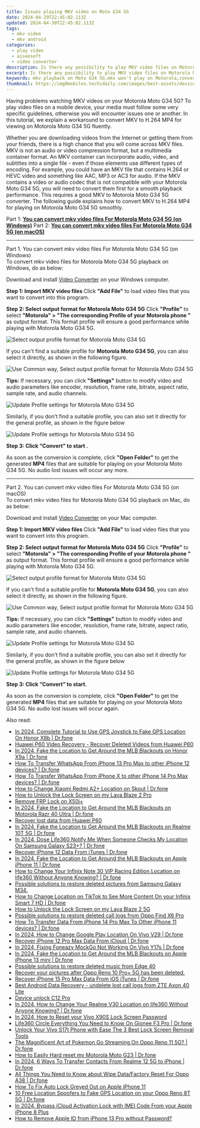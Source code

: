 ```yaml
---
title: Issues playing MKV video on Moto G34 5G
date: 2024-04-29T22:45:02.113Z
updated: 2024-04-30T22:45:02.113Z
tags: 
  - mkv video
  - mkv android
categories: 
  - play video
  - aiseesoft
  - video converter
description: Is there any possibility to play MKV video files on Motorola Moto G34 5G? If you are trying to play MKV files on Motorola Moto G34 5G but experiencing incompatibility issues, you may check the workaround in this article to convert MKV movies for viewing on Motorola Moto G34 5G flawlessly.
excerpt: Is there any possibility to play MKV video files on Motorola Moto G34 5G? If you are trying to play MKV files on Motorola Moto G34 5G but experiencing incompatibility issues, you may check the workaround in this article to convert MKV movies for viewing on Motorola Moto G34 5G flawlessly.
keywords: mkv playback on Moto G34 5G,mkv won't play on Motorola,convert mkv to play on Moto G34 5G,best mkv to Motorola converter,mkv playback on Motorola,play mkv on Motorola,mkv to h264 converter android,how to convert mkv into h264 on android,tv Motorola mkv 265,best mkv transcoder android,Motorola Moto G34 5G wont play mkv,mkv converter android 2018
thumbnail: https://img0mobiles.techidaily.com/images/best-assets/devices/motorola/motorola-moto-g34-5g/2.jpg
---
```


<div class="atpl-content atpl-for-aiseesoft-video-converter play-mkv-on-android">

<div class="atpl-post-description-part-1">
<div class="tpl-content-sub-paragraph-normal">
    <p>
      Having problems watching MKV videos on your Motorola Moto G34 5G? To play video files on a mobile device, your media must follow some very specific guidelines, otherwise you will encounter issues one or another. In this tutorial, we explain a workaround to convert MKV to H.264 MP4 for viewing on Motorola Moto G34 5G fluently. 
    </p>
  </div>
</div>



<div class="atpl-post-description-part-2">
<div class="tpl-content-sub-paragraph-content">
  <p>
    Whether you are downloading videos from the Internet or getting them from your friends, there is a high chance that you will come across MKV files. MKV is  not an audio or video compression format, but a multimedia container format. An MKV container can incorporate audio, video, and subtitles into a single file - even if those elements use different types of encoding. For example, you could have an MKV file that contains H.264 or HEVC video and something like AAC, MP3 or AC3 for audio. If the MKV contains a video or audio codec that is not compatible with your Motorola Moto G34 5G, you will need to convert them first for a smooth playback performance. This requires a good MKV to Motorola Moto G34 5G converter. The following guide explains how to convert MKV to H.264 MP4 for playing on Motorola Moto G34 5G smoothly.
  </p>
</div>
</div>


Part 1: <strong><a href="#p1">You can convert mkv video files For Motorola Moto G34 5G (on Windows)</a></strong>
Part 2: <strong><a href="#p2">You can convert mkv video files For Motorola Moto G34 5G (on macOS)</a></strong>



<!-- Part 1 -->
<a id="p1" name="p1" ></a><hr>

<div class="atpl-step-part-style">Part 1. You can convert mkv video files For Motorola Moto G34 5G (on Windows)</div>
To convert mkv video files for Motorola Moto G34 5G playback on Windows, do as below:

Download and install <a class="atpl-step-content-a-style" href="https://tools.techidaily.com/aiseesoft-total-video-converter/" >Video Converter</a> on your Windows computer.

<strong>Step 1: Import MKV video files </strong>
Click <b>"Add File"</b> to load video files that you want to convert into this program.

<strong>Step 2: Select output format for Motorola Moto G34 5G</strong>
Click <b>"Profile"</b> to select <b>"Motorola" > "The corresponding Profile of your Motorola phone "</b> as output format. This format profile will ensure a good performance while playing with Motorola Moto G34 5G.

<img src="https://tools.techidaily.com/images/apps/aiseesoft/video-converter/devices/moto/fv.mp4/win/profile-5.png" class="atpl-imgstyle" alt="Select output profile format for Motorola Moto G34 5G" />

If you can't find a suitable profile for **Motorola Moto G34 5G**, you can also select it directly, as shown in the following figure.

<img src="https://tools.techidaily.com/images/apps/aiseesoft/video-converter/devices/common_android/fv.mp4/win/profile.png" class="atpl-imgstyle" alt="Use Common way, Select output profile format for Motorola Moto G34 5G" />

<strong>Tips:</strong>
If necessary, you can click <b>"Settings"</b> button to modify video and audio parameters like encoder, resolution, frame rate, bitrate, aspect ratio, sample rate, and audio channels. 

<img src="https://tools.techidaily.com/images/apps/aiseesoft/video-converter/devices/moto/fv.mp4/win/settings.png" class="atpl-imgstyle"  alt="Update Profile settings for Motorola Moto G34 5G" />

Similarly, if you don't find a suitable profile, you can also set it directly for the general profile, as shown in the figure below

<img src="https://tools.techidaily.com/images/apps/aiseesoft/video-converter/devices/common_android/fv.mp4/win/settings.png" class="atpl-imgstyle"  alt="Update Profile settings for Motorola Moto G34 5G" />

<strong>Step 3: Click “Convert” to start .</strong>

As soon as the conversion is complete, click <b>"Open Folder"</b> to get the generated <b>MP4</b> files that are suitable for playing on your Motorola Moto G34 5G. No audio lost issues will occur any more.

<!-- Part 2 -->
<a id="p2" name="p2"></a><hr>

<div class="atpl-step-part-style">Part 2. You can convert mkv video files For Motorola Moto G34 5G (on macOS)</div>
To convert mkv video files for Motorola Moto G34 5G playback on Mac, do as below:

Download and install <a class="atpl-step-content-a-style" href="https://tools.techidaily.com/aiseesoft-total-video-converter/" >Video Converter</a> on your Mac computer.

<strong>Step 1: Import MKV video files </strong>
Click <b>"Add File"</b> to load video files that you want to convert into this program.

<strong>Step 2: Select output format for Motorola Moto G34 5G</strong>
Click <b>"Profile"</b> to select <b>"Motorola" > "The corresponding Profile of your Motorola phone "</b> as output format. This format profile will ensure a good performance while playing with Motorola Moto G34 5G.

<img src="https://tools.techidaily.com/images/apps/aiseesoft/video-converter/devices/moto/fv.mp4/mac/profile.png" class="atpl-imgstyle" alt="Select output profile format for Motorola Moto G34 5G" />

If you can't find a suitable profile for **Motorola Moto G34 5G**, you can also select it directly, as shown in the following figure.

<img src="https://tools.techidaily.com/images/apps/aiseesoft/video-converter/devices/common_android/fv.mp4/mac/profile.png" class="atpl-imgstyle" alt="Use Common way, Select output profile format for Motorola Moto G34 5G" />

<strong>Tips:</strong>
If necessary, you can click <b>"Settings"</b> button to modify video and audio parameters like encoder, resolution, frame rate, bitrate, aspect ratio, sample rate, and audio channels. 

<img src="https://tools.techidaily.com/images/apps/aiseesoft/video-converter/devices/moto/fv.mp4/mac/settings.png" class="atpl-imgstyle"  alt="Update Profile settings for Motorola Moto G34 5G" />

Similarly, if you don't find a suitable profile, you can also set it directly for the general profile, as shown in the figure below

<img src="https://tools.techidaily.com/images/apps/aiseesoft/video-converter/devices/common_android/fv.mp4/win/settings.png" class="atpl-imgstyle"  alt="Update Profile settings for Motorola Moto G34 5G" />

<strong>Step 3: Click “Convert” to start.</strong>

As soon as the conversion is complete, click <b>"Open Folder"</b> to get the generated <b>MP4</b> files that are suitable for playing on your Motorola Moto G34 5G. No audio lost issues will occur again.



<div class="atpl-post-end">
  <div class="atpl-post-device-model-description">
    
  </div>
</div>

<ins class="adsbygoogle"
     style="display:block"
     data-ad-client="ca-pub-7571918770474297"
     data-ad-slot="8358498916"
     data-ad-format="auto"
     data-full-width-responsive="true"></ins>


</div>
<ins class="adsbygoogle"
    style="display:block"
    data-ad-format="autorelaxed"
    data-ad-client="ca-pub-7571918770474297"
    data-ad-slot="1223367746"></ins>

<span class="atpl-alsoreadstyle">Also read:</span>
<div><ul>
<li><a href="https://review-topics.techidaily.com/in-2024-complete-tutorial-to-use-gps-joystick-to-fake-gps-location-on-honor-x8b-drfone-by-drfone-virtual-android/"><u>In 2024, Complete Tutorial to Use GPS Joystick to Fake GPS Location On Honor X8b | Dr.fone</u></a></li>
<li><a href="https://review-topics.techidaily.com/huawei-p60-video-recovery-recover-deleted-videos-from-huawei-p60-by-fonelab-android-recover-video/"><u>Huawei P60 Video Recovery - Recover Deleted Videos from Huawei P60</u></a></li>
<li><a href="https://review-topics.techidaily.com/in-2024-fake-the-location-to-get-around-the-mlb-blackouts-on-honor-x9a-drfone-by-drfone-virtual-android/"><u>In 2024, Fake the Location to Get Around the MLB Blackouts on Honor X9a | Dr.fone</u></a></li>
<li><a href="https://review-topics.techidaily.com/how-to-transfer-whatsapp-from-iphone-13-pro-max-to-other-iphone-12-devices-drfone-by-drfone-transfer-whatsapp-from-ios-transfer-whatsapp-from-ios/"><u>How To Transfer WhatsApp From iPhone 13 Pro Max to other iPhone 12 devices? | Dr.fone</u></a></li>
<li><a href="https://review-topics.techidaily.com/how-to-transfer-whatsapp-from-iphone-x-to-other-iphone-14-pro-max-devices-drfone-by-drfone-transfer-whatsapp-from-ios-transfer-whatsapp-from-ios/"><u>How To Transfer WhatsApp From iPhone X to other iPhone 14 Pro Max devices? | Dr.fone</u></a></li>
<li><a href="https://review-topics.techidaily.com/how-to-change-xiaomi-redmi-a2plus-location-on-skout-drfone-by-drfone-virtual-android/"><u>How to Change Xiaomi Redmi A2+ Location on Skout | Dr.fone</u></a></li>
<li><a href="https://review-topics.techidaily.com/how-to-unlock-the-lock-screen-on-my-lava-blaze-2-pro-by-drfone-android-unlock-android-unlock/"><u>How to Unlock the Lock Screen on my Lava Blaze 2 Pro</u></a></li>
<li><a href="https://review-topics.techidaily.com/remove-frp-lock-on-x50iplus-by-drfone-android-unlock-remove-google-frp/"><u>Remove FRP Lock on X50i+</u></a></li>
<li><a href="https://review-topics.techidaily.com/in-2024-fake-the-location-to-get-around-the-mlb-blackouts-on-motorola-razr-40-ultra-drfone-by-drfone-virtual-android/"><u>In 2024, Fake the Location to Get Around the MLB Blackouts on Motorola Razr 40 Ultra | Dr.fone</u></a></li>
<li><a href="https://review-topics.techidaily.com/recover-lost-data-from-huawei-p60-by-fonelab-android-recover-data/"><u>Recover lost data from Huawei P60</u></a></li>
<li><a href="https://review-topics.techidaily.com/in-2024-fake-the-location-to-get-around-the-mlb-blackouts-on-realme-10t-5g-drfone-by-drfone-virtual-android/"><u>In 2024, Fake the Location to Get Around the MLB Blackouts on Realme 10T 5G | Dr.fone</u></a></li>
<li><a href="https://review-topics.techidaily.com/in-2024-dose-life360-notify-me-when-someone-checks-my-location-on-samsung-galaxy-s23plus-drfone-by-drfone-virtual-android/"><u>In 2024, Dose Life360 Notify Me When Someone Checks My Location On Samsung Galaxy S23+? | Dr.fone</u></a></li>
<li><a href="https://review-topics.techidaily.com/recover-iphone-12-data-from-itunes-drfone-by-drfone-ios-data-recovery-ios-data-recovery/"><u>Recover iPhone 12 Data From iTunes | Dr.fone</u></a></li>
<li><a href="https://review-topics.techidaily.com/in-2024-fake-the-location-to-get-around-the-mlb-blackouts-on-apple-iphone-11-drfone-by-drfone-virtual-ios/"><u>In 2024, Fake the Location to Get Around the MLB Blackouts on Apple iPhone 11 | Dr.fone</u></a></li>
<li><a href="https://review-topics.techidaily.com/how-to-change-your-infinix-note-30-vip-racing-edition-location-on-life360-without-anyone-knowing-drfone-by-drfone-virtual-android/"><u>How to Change Your Infinix Note 30 VIP Racing Edition Location on life360 Without Anyone Knowing? | Dr.fone</u></a></li>
<li><a href="https://review-topics.techidaily.com/possible-solutions-to-restore-deleted-pictures-from-samsung-galaxy-m34-by-fonelab-android-recover-pictures/"><u>Possible solutions to restore deleted pictures from Samsung Galaxy M34.</u></a></li>
<li><a href="https://review-topics.techidaily.com/how-to-change-location-on-tiktok-to-see-more-content-on-your-infinix-smart-7-hd-drfone-by-drfone-virtual-android/"><u>How to Change Location on TikTok to See More Content On your Infinix Smart 7 HD | Dr.fone</u></a></li>
<li><a href="https://review-topics.techidaily.com/how-to-unlock-the-lock-screen-on-my-lava-blaze-2-5g-by-drfone-android-unlock-android-unlock/"><u>How to Unlock the Lock Screen on my Lava Blaze 2 5G</u></a></li>
<li><a href="https://review-topics.techidaily.com/possible-solutions-to-restore-deleted-call-logs-from-oppo-find-x6-pro-by-fonelab-android-recover-call-logs/"><u>Possible solutions to restore deleted call logs from Oppo Find X6 Pro</u></a></li>
<li><a href="https://review-topics.techidaily.com/how-to-transfer-data-from-iphone-14-pro-max-to-other-iphone-11-devices-drfone-by-drfone-transfer-data-from-ios-transfer-data-from-ios/"><u>How To Transfer Data From iPhone 14 Pro Max To Other iPhone 11 devices? | Dr.fone</u></a></li>
<li><a href="https://review-topics.techidaily.com/in-2024-how-to-change-google-play-location-on-vivo-v29-drfone-by-drfone-virtual-android/"><u>In 2024, How to Change Google Play Location On Vivo V29 | Dr.fone</u></a></li>
<li><a href="https://review-topics.techidaily.com/recover-iphone-12-pro-max-data-from-icloud-drfone-by-drfone-ios-data-recovery-ios-data-recovery/"><u>Recover iPhone 12 Pro Max Data From iCloud | Dr.fone</u></a></li>
<li><a href="https://review-topics.techidaily.com/in-2024-fixing-foneazy-mockgo-not-working-on-vivo-y17s-drfone-by-drfone-virtual-android/"><u>In 2024, Fixing Foneazy MockGo Not Working On Vivo Y17s | Dr.fone</u></a></li>
<li><a href="https://review-topics.techidaily.com/in-2024-fake-the-location-to-get-around-the-mlb-blackouts-on-apple-iphone-13-mini-drfone-by-drfone-virtual-ios/"><u>In 2024, Fake the Location to Get Around the MLB Blackouts on Apple iPhone 13 mini | Dr.fone</u></a></li>
<li><a href="https://review-topics.techidaily.com/possible-solutions-to-restore-deleted-music-from-edge-40-by-fonelab-android-recover-music/"><u>Possible solutions to restore deleted music from Edge 40</u></a></li>
<li><a href="https://review-topics.techidaily.com/recover-your-pictures-after-oppo-reno-10-proplus-5g-has-been-deleted-by-fonelab-android-recover-pictures/"><u>Recover your pictures after Oppo Reno 10 Pro+ 5G has been deleted.</u></a></li>
<li><a href="https://review-topics.techidaily.com/recover-iphone-15-pro-max-data-from-ios-itunes-drfone-by-drfone-ios-data-recovery-ios-data-recovery/"><u>Recover iPhone 15 Pro Max Data From iOS iTunes | Dr.fone</u></a></li>
<li><a href="https://phone-solutions.techidaily.com/best-android-data-recovery-undelete-lost-call-logs-from-zte-axon-40-lite-by-fonelab-android-recover-call-logs/"><u>Best Android Data Recovery - undelete lost call logs from ZTE Axon 40 Lite</u></a></li>
<li><a href="https://phone-solutions.techidaily.com/device-unlock-c12-pro-by-drfone-android-unlock-android-unlock/"><u>Device unlock  C12 Pro</u></a></li>
<li><a href="https://location-social.techidaily.com/in-2024-how-to-change-your-realme-v30-location-on-life360-without-anyone-knowing-drfone-by-drfone-virtual-android/"><u>In 2024, How to Change Your Realme V30 Location on life360 Without Anyone Knowing? | Dr.fone</u></a></li>
<li><a href="https://android-unlock.techidaily.com/in-2024-how-to-reset-your-vivo-x90s-lock-screen-password-by-drfone-android/"><u>In 2024, How to Reset your Vivo X90S Lock Screen Password</u></a></li>
<li><a href="https://fake-location.techidaily.com/life360-circle-everything-you-need-to-know-on-gionee-f3-pro-drfone-by-drfone-virtual-android/"><u>Life360 Circle Everything You Need to Know On Gionee F3 Pro | Dr.fone</u></a></li>
<li><a href="https://android-unlock.techidaily.com/unlock-your-vivo-s17t-phone-with-ease-the-3-best-lock-screen-removal-tools-by-drfone-android/"><u>Unlock Your Vivo S17t Phone with Ease The 3 Best Lock Screen Removal Tools</u></a></li>
<li><a href="https://android-pokemon-go.techidaily.com/the-magnificent-art-of-pokemon-go-streaming-on-oppo-reno-11-5g-drfone-by-drfone-virtual-android/"><u>The Magnificent Art of Pokemon Go Streaming On Oppo Reno 11 5G? | Dr.fone</u></a></li>
<li><a href="https://techidaily.com/how-to-easily-hard-reset-my-motorola-moto-g23-drfone-by-drfone-reset-android-reset-android/"><u>How to Easily Hard reset my Motorola Moto G23 | Dr.fone</u></a></li>
<li><a href="https://android-transfer.techidaily.com/in-2024-6-ways-to-transfer-contacts-from-realme-12-5g-to-iphone-drfone-by-drfone-transfer-from-android-transfer-from-android/"><u>In 2024, 6 Ways To Transfer Contacts From Realme 12 5G to iPhone | Dr.fone</u></a></li>
<li><a href="https://techidaily.com/all-things-you-need-to-know-about-wipe-datafactory-reset-for-oppo-a38-drfone-by-drfone-reset-android-reset-android/"><u>All Things You Need to Know about Wipe Data/Factory Reset For Oppo A38 | Dr.fone</u></a></li>
<li><a href="https://ios-unlock.techidaily.com/how-to-fix-auto-lock-greyed-out-on-apple-iphone-11-by-drfone-ios/"><u>How To Fix Auto Lock Greyed Out on Apple iPhone 11</u></a></li>
<li><a href="https://android-location.techidaily.com/10-free-location-spoofers-to-fake-gps-location-on-your-oppo-reno-8t-5g-drfone-by-drfone-virtual/"><u>10 Free Location Spoofers to Fake GPS Location on your Oppo Reno 8T 5G | Dr.fone</u></a></li>
<li><a href="https://activate-lock.techidaily.com/in-2024-bypass-icloud-activation-lock-with-imei-code-from-your-apple-iphone-8-plus-by-drfone-ios/"><u>In 2024, Bypass iCloud Activation Lock with IMEI Code From your Apple iPhone 8 Plus</u></a></li>
<li><a href="https://apple-account.techidaily.com/how-to-remove-apple-id-from-iphone-13-pro-without-password-by-drfone-ios/"><u>How to Remove Apple ID from iPhone 13 Pro without Password?</u></a></li>
</ul></div>

